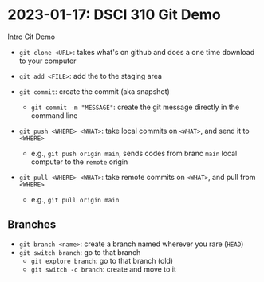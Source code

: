 # 2023-01-17: DSCI 310 Git Demo
Intro Git Demo

- `git clone <URL>`: takes what's on github and does a one time download to your computer
- `git add <FILE>`: add the <FILE> to the staging area
- `git commit`: create the commit (aka snapshot)
  - `git commit -m "MESSAGE"`: create the git message directly in the command line
  
- `git push <WHERE> <WHAT>`: take local commits on `<WHAT>`, and send it to `<WHERE>`
  - e.g., `git push origin main`, sends codes from branc `main` local computer to the `remote` origin
- `git pull <WHERE> <WHAT>`: take remote commits on `<WHAT>`, and pull from `<WHERE>`
  - e.g., `git pull origin main`

## Branches
- `git branch <name>`: create a branch named <branch> wherever you rare (`HEAD`)
- `git switch branch`: go to that branch
  - `git explore branch`: go to that branch (old)
  - `git switch -c branch`: create and move to it

